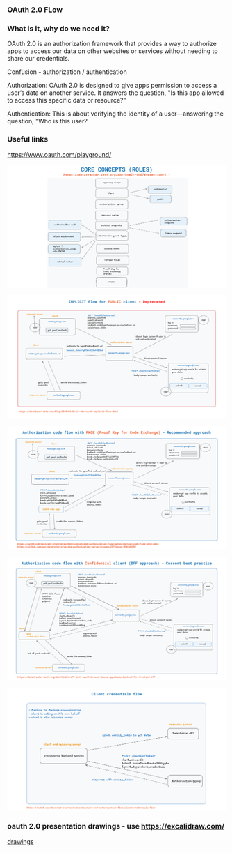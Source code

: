 ### OAuth 2.0 FLow

### What is it, why do we need it?
OAuth 2.0 is an authorization framework that provides a way to authorize apps to access our data on other websites or services
without needing to share our credentials.

Confusion - authorization / authentication

Authorization: OAuth 2.0 is designed to give apps permission to access a user’s data on another service. It answers the question,
"Is this app allowed to access this specific data or resource?"

Authentication: This is about verifying the identity of a user—answering the question, "Who is this user?

### Useful links
https://www.oauth.com/playground/

![core-concepts.svg](docs/core-concepts.svg)

![implicit-flow.svg](docs/implicit-flow.svg)

![authorization-code-flow-pkce.svg](docs/authorization-code-flow-pkce.svg)

![authorization-code-flow-bff.svg](docs/authorization-code-flow-bff.svg)

![client-credentials-flow.svg](docs/client-credentials-flow.svg)

### oauth 2.0 presentation drawings - use https://excalidraw.com/
[drawings](./docs/oauth2.0-24.02.excalidraw)
